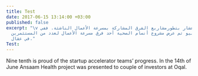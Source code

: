 ```yaml
---
title: Test
date: 2017-06-15 13:14:00 +03:00
published: false
excerpt: "\v تفخر تسعة أعشار بتطورمشاريع الفرق المشاركة بمسرعة الأعمال الناشئة. ففي
  ال14 من يونيو تم عرض مشروع أنسام الصحية أحد فرق مسرعة الأعمال لعدد من المستثمرين
  في عقال."
Test: 
---
```


Nine tenth is proud of the startup accelerator teams’ progress. In the 14th of June Ansaam Health project was presented to couple of investors at Oqal.  